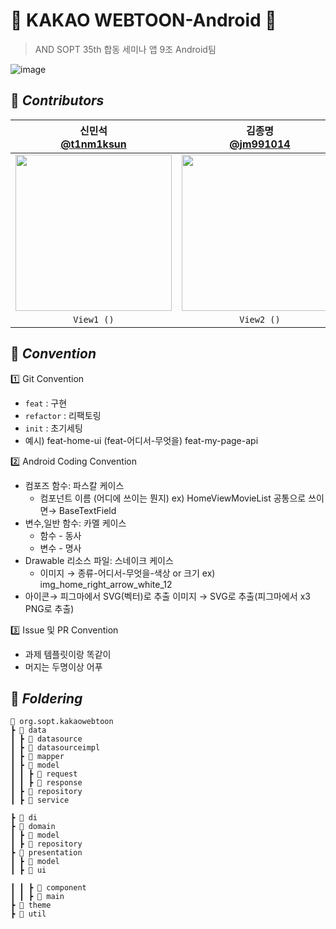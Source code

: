 # 🤖 KAKAO WEBTOON-Android 🤖
> AND SOPT 35th 합동 세미나 앱 9조 Android팀 <br>

![image](https://github.com/user-attachments/assets/bf1e8920-157e-4f04-a20e-6320b24df674)

## 🍨 *****Contributors*****
| 신민석 <br>[@t1nm1ksun](https://github.com/t1nm1ksun) |             김종명 <br>[@jm991014](https://github.com/jm991014)            |              송민서 <br>[@MinseoSONG](MinseoSONG)               |
|:---:|:-----------------------------------------------------------------------------:|:-----------------------------------------------------------------------------:|
| <img width="250" src="https://avatars.githubusercontent.com/u/122257945?v=4"/> | <img width="250" src="https://github.com/user-attachments/assets/73035da5-3642-402a-abe0-2af88ead5bb7"/> | <img width="250" src="https://github.com/user-attachments/assets/550a52f7-097a-4e3a-a954-2714500aaf12"/> |
| `View1 ()` | `View2 ()`| `View3 ()`|


## 📗 *****Convention*****
<aside>
1️⃣ Git Convention

- `feat` : 구현
- `refactor` : 리팩토링
- `init` : 초기세팅
- 예시) feat-home-ui (feat-어디서-무엇을)
feat-my-page-api
</aside>

<aside>
2️⃣ Android Coding Convention

- 컴포즈 함수: 파스칼 케이스
    - 컴포넌트 이름 (어디에 쓰이는 뭔지)
    ex) HomeViewMovieList
    공통으로 쓰이면→ BaseTextField
- 변수,일반 함수: 카멜 케이스
    - 함수 - 동사
    - 변수 - 명사
- Drawable 리소스 파일: 스네이크 케이스
    - 이미지 → 종류-어디서-무엇을-색상 or 크기
    ex) img_home_right_arrow_white_12
- 아이콘→ 피그마에서 SVG(벡터)로 추출
이미지 → SVG로 추출(피그마에서 x3 PNG로 추출)
</aside>

<aside>
3️⃣ Issue 및 PR Convention

- 과제 템플릿이랑 똑같이
- 머지는 두명이상 어푸
</aside>





## 📁 *****Foldering*****

```
📂 org.sopt.kakaowebtoon
┣ 📂 data
┃ ┣ 📂 datasource
┃ ┣ 📂 datasourceimpl
┃ ┣ 📂 mapper
┃ ┣ 📂 model
┃ ┃ ┣ 📂 request
┃ ┃ ┣ 📂 response
┃ ┣ 📂 repository
┃ ┣ 📂 service

┣ 📂 di
┣ 📂 domain
┃ ┣ 📂 model
┃ ┣ 📂 repository
┣ 📂 presentation
┃ ┣ 📂 model
┃ ┣ 📂 ui

┃ ┃ ┣ 📂 component
┃ ┃ ┣ 📂 main
┣ 📂 theme
┣ 📂 util
```
